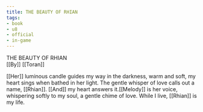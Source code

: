 ```yaml
---
title: THE BEAUTY OF RHIAN
tags:
- book
- u8
- official
- in-game
---
```


THE BEAUTY OF RHIAN  
[[By]] [[Toran]]  
  
[[Her]] luminous candle guides my way in the darkness, warm and soft, my heart sings when bathed in her light. The gentle whisper of love calls out a name, [[Rhian]]. [[And]] my heart answers it.[[Melody]] is her voice, whispering softly to my soul, a gentle chime of love. While I live, [[Rhian]] is my life.  